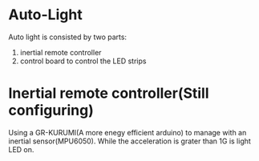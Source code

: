 # Auto-Light
Auto light is consisted by two parts:
1. inertial remote controller
2. control board to control the LED strips

# Inertial remote controller(Still configuring)
Using a GR-KURUMI(A more enegy efficient arduino) to manage with an inertial sensor(MPU6050).
While the acceleration is grater than 1G is light LED on.

